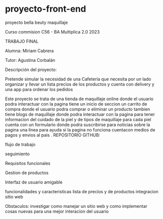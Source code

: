 # proyecto-front-end
proyecto bella beuty maquillaje 

Curso commision C56 - BA Multiplica 2.0 2023

TRABAJO FINAL

Alumna: Miriam Cabrera

Tutor: Agustina Corbalán

Descripción del proyecto:

Pretende simular la necesidad de una Cafetería que necesita por un lado organizar y llevar un lista precios de los productos y cuenta con delivery y una app para ordenar los pedidos

Este proyecto se trata de una tienda de maquillaje online donde el usuario podra interactuar con la pagina tiene un inicio de seccion un carrito de compra donde el usuario podra comprar o eliminar un producto tambien tiene blogs de maquillaje donde podra interactuar con la pagina para tener informacion del cuidado de la piel y de tipos de maquillaje para cada piel cuenta con un formulario donde podra suscribirse para noticias sobre la pagina una linea para ayuda si la pagina no funciona cuentacon medios de pagos y envios al pais  . REPOSITORIO GITHUB: 

flujo de trabajo

seguimiento

Requisitos funcionales

Gestion de productos

Interfaz de usuario amigable

funcionalidades y caracteristicas lista de precios y de productos integracion sitio web 

Obstaculos: investigar como manejar un sitio web y como implementar cosas nuevas para una mejor interacion del usuario 
